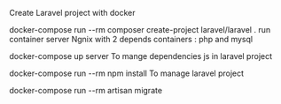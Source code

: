 Create Laravel project with docker

docker-compose run --rm composer create-project laravel/laravel .
run container server Ngnix with 2 depends containers : php and mysql

docker-compose up server
To mange dependencies js in laravel project

docker-compose run --rm npm install
To manage laravel project

docker-compose run --rm artisan migrate
